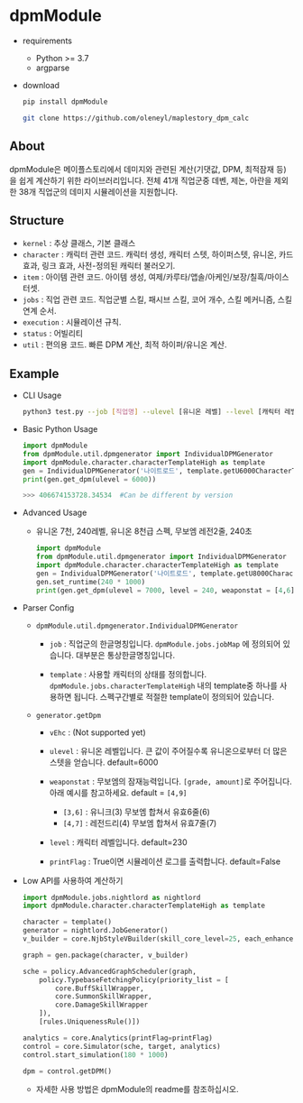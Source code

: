 dpmModule
========================
  
  - requirements
    - Python >= 3.7
    - argparse

  - download
    ```bash
    pip install dpmModule
    ```
    
    ```bash
    git clone https://github.com/oleneyl/maplestory_dpm_calc
    ```

About 
------------
  dpmModule은 메이플스토리에서 데미지와 관련된 계산(기댓값, DPM, 최적잠재 등) 을 쉽게 계산하기
  위한 라이브러리입니다. 전체 41개 직업군중 데벤, 제논, 아란을 제외한 38개 직업군의 데미지 시뮬레이션을 지원합니다.


Structure
-------------

  - `kernel` : 추상 클래스, 기본 클래스
  - `character` : 캐릭터 관련 코드. 캐릭터 생성, 캐릭터 스텟, 하이퍼스텟, 유니온, 카드효과, 링크 효과, 사전-정의된 캐릭터 불러오기.
  - `item` : 아이템 관련 코드. 아이템 생성, 여제/카루타/앱솔/아케인/보장/칠흑/마이스터셋.
  - `jobs` : 직업 관련 코드. 직업군별 스킬, 패시브 스킬, 코어 개수, 스킬 메커니즘, 스킬 연계 순서.
  - `execution` : 시뮬레이션 규칙.
  - `status` : 어빌리티
  - `util` : 편의용 코드. 빠른 DPM 계산, 최적 하이퍼/유니온 계산.

Example
-----------------------

  - CLI Usage

    ```bash
    python3 test.py --job [직업명] --ulevel [유니온 레벨] --level [캐릭터 레벨]
    ```

  - Basic Python Usage

    ```python
    import dpmModule
    from dpmModule.util.dpmgenerator import IndividualDPMGenerator
    import dpmModule.character.characterTemplateHigh as template
    gen = IndividualDPMGenerator('나이트로드', template.getU6000CharacterTemplate)
    print(gen.get_dpm(ulevel = 6000))

    >>> 406674153728.34534  #Can be different by version
    ```

  - Advanced Usage

    - 유니온 7천, 240레벨, 유니온 8천급 스펙, 무보엠 레전2줄, 240초

      ```python
      import dpmModule
      from dpmModule.util.dpmgenerator import IndividualDPMGenerator
      import dpmModule.character.characterTemplateHigh as template
      gen = IndividualDPMGenerator('나이트로드', template.getU8000CharacterTemplate)
      gen.set_runtime(240 * 1000)
      print(gen.get_dpm(ulevel = 7000, level = 240, weaponstat = [4,6]))
      ```

  - Parser Config

    - `dpmModule.util.dpmgenerator.IndividualDPMGenerator`

      - `job` : 직업군의 한글명칭입니다. `dpmModule.jobs.jobMap` 에 정의되어 있습니다. 대부분은 통상한글명칭입니다.


      - `template` : 사용할 캐릭터의 상태를 정의합니다. `dpmModule.jobs.characterTemplateHigh` 내의 template중 하나를 사용하면 됩니다. 스펙구간별로 적절한 template이 정의되어 있습니다.

    - `generator.getDpm`
        
      - `vEhc` : (Not supported yet)
      - `ulevel` : 유니온 레벨입니다. 큰 값이 주어질수록 유니온으로부터 더 많은 스텟을 얻습니다. default=6000
      - `weaponstat` : 무보엠의 잠재능력입니다. `[grade, amount]`로 주어집니다. 아래 예시를 참고하세요. default = `[4,9]`

        - `[3,6]` : 유니크(3) 무보엠 합쳐서 유효6줄(6)
        - `[4,7]` : 레전드리(4) 무보엠 합쳐서 유효7줄(7)

      - `level` : 캐릭터 레벨입니다. default=230
      - `printFlag` : True이면 시뮬레이션 로그를 출력합니다. default=False

  - Low API를 사용하여 계산하기

    ```python
    import dpmModule.jobs.nightlord as nightlord
    import dpmModule.character.characterTemplateHigh as template

    character = template()
    generator = nightlord.JobGenerator()
    v_builder = core.NjbStyleVBuilder(skill_core_level=25, each_enhanced_amount=17)

    graph = gen.package(character, v_builder)

    sche = policy.AdvancedGraphScheduler(graph,
        policy.TypebaseFetchingPolicy(priority_list = [
            core.BuffSkillWrapper,
            core.SummonSkillWrapper,
            core.DamageSkillWrapper
        ]), 
        [rules.UniquenessRule()])

    analytics = core.Analytics(printFlag=printFlag)
    control = core.Simulator(sche, target, analytics)
    control.start_simulation(180 * 1000)
    
    dpm = control.getDPM()
    ```

    - 자세한 사용 방법은 dpmModule의 readme를 참조하십시오.



